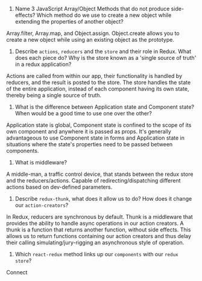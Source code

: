 1.  Name 3 JavaScript Array/Object Methods that do not produce side-effects? Which method do we use to create a new object while extending the properties of another object?

Array.filter, Array.map, and Object.assign. Object.create allows you to create a new object while using an existing object as the prototype.

1.  Describe `actions`, `reducers` and the `store` and their role in Redux. What does each piece do? Why is the store known as a 'single source of truth' in a redux application?

Actions are called from within our app, their functionality is handled by reducers, and the result is posted to the store. The store handles the state of the entire application, instead of each component having its own state, thereby being a single source of truth.

1.  What is the difference between Application state and Component state? When would be a good time to use one over the other?

Application state is global, Component state is confined to the scope of its own component and anywhere it is passed as props. It's generally advantageous to use Component state in forms and Application state in situations where the state's properties need to be passed between components.

1.  What is middleware?

A middle-man, a traffic control device, that stands between the redux store and the reducers/actions. Capable of redirecting/dispatching different actions based on dev-defined parameters.

1.  Describe `redux-thunk`, what does it allow us to do? How does it change our `action-creators`?

In Redux, reducers are synchronous by default. Thunk is a middleware that provides the ability to handle async operations in our action creators. A thunk is a function that returns another function, without side effects. This allows us to return functions containing our action creators and thus delay their calling simulating/jury-rigging an asynchronous style of operation. 

1.  Which `react-redux` method links up our `components` with our `redux store`?

Connect
